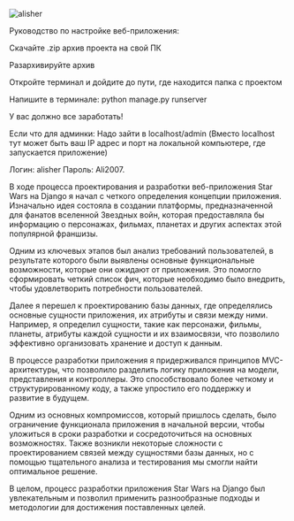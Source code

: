 
![alisher](https://github.com/Alisher250/Star-Wars/assets/81162609/9026f7a2-2a3f-4569-905a-26a6e9ccb5c2)

Руководство по настройке веб-приложения:

Скачайте .zip архив проекта на свой ПК

Разархивируйте архив

Откройте терминал и дойдите до пути, где находится папка с проектом

Напишите в терминале: python manage.py runserver

У вас должно все заработать!

Если что для админки:
Надо зайти в localhost/admin (Вместо localhost тут может быть ваш IP адрес и порт на локальной компьютере, где запускается приложение)

Логин: alisher
Пароль: Ali2007.

В ходе процесса проектирования и разработки веб-приложения Star Wars на Django я начал с четкого определения концепции приложения. 
Изначально идея состояла в создании платформы, предназначенной для фанатов вселенной Звездных войн, которая предоставляла бы информацию о персонажах, 
фильмах, планетах и других аспектах этой популярной франшизы.

Одним из ключевых этапов был анализ требований пользователей, в результате которого были выявлены основные функциональные возможности, которые они ожидают 
от приложения. Это помогло сформировать четкий список фич, которые необходимо было внедрить, чтобы удовлетворить потребности пользователей.

Далее я перешел к проектированию базы данных, где определялись основные сущности приложения, их атрибуты и связи между ними. Например, 
я определил сущности, такие как персонажи, фильмы, планеты, атрибуты каждой сущности и их взаимосвязи, что позволило эффективно организовать хранение и доступ к данным.

В процессе разработки приложения я придерживался принципов MVC-архитектуры, что позволило разделить логику приложения на модели, 
представления и контроллеры. Это способствовало более четкому и структурированному коду, а также упростило его поддержку и развитие в будущем.

Одним из основных компромиссов, который пришлось сделать, было ограничение функционала приложения в начальной версии, чтобы уложиться 
в сроки разработки и сосредоточиться на основных возможностях. Также возникли некоторые сложности с проектированием связей между сущностями 
базы данных, но с помощью тщательного анализа и тестирования мы смогли найти оптимальное решение.

В целом, процесс разработки приложения Star Wars на Django был увлекательным и позволил применить разнообразные подходы и методологии для достижения поставленных целей.
